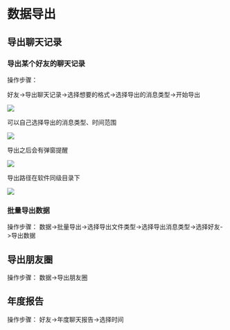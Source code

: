 # 数据导出

## 导出聊天记录

### 导出某个好友的聊天记录

操作步骤：

好友->导出聊天记录->选择想要的格式->选择导出的消息类型->开始导出

![](https://blog.lc044.love/static/img/09b5cc9c5fc460d7d816158534515a98.2024-07-16094731%281%29%281%29.webp)

可以自己选择导出的消息类型、时间范围

![](https://blog.lc044.love/static/img/5fb7e3adb95c5310f15506321830d55f.clipboard-2024-04-01.webp)

导出之后会有弹窗提醒

![](https://blog.lc044.love/static/img/1001bc04bb493a2db282d1cd6f9d9658.clipboard-2024-04-01.webp)

导出路径在软件同级目录下

![](https://blog.lc044.love/static/img/07a53b815abb60ee9bc758a8b6887bea.clipboard-2024-04-01.webp)

### 批量导出数据

操作步骤：
数据->批量导出->选择导出文件类型->选择导出消息类型->选择好友->导出数据

## 导出朋友圈

操作步骤：
数据->导出朋友圈

## 年度报告

操作步骤：
好友->年度聊天报告->选择时间